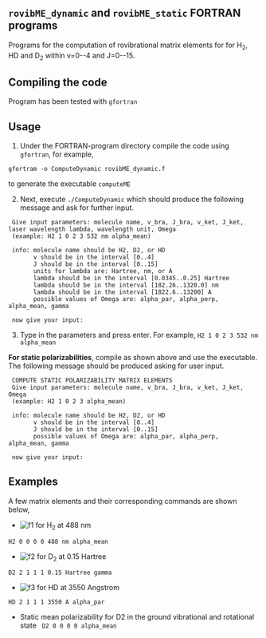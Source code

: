 `rovibME_dynamic` and `rovibME_static` FORTRAN programs
-----------------------------
Programs for the computation of rovibrational matrix elements for for H<sub>2</sub>, HD and D<sub>2</sub> within v=0--4 and J=0--15.

Compiling the code
-----------------------------
Program has been tested with `gfortran`

Usage
-----------------------------
1. Under the FORTRAN-program directory compile the code using `gfortran`, for example,

```
gfortram -o ComputeDynamic rovibME_dynamic.f
```

to generate the executable `computeME`

2. Next, execute `./ComputeDynamic` which should produce the following message and ask for further input.


```
 Give input parameters: molecule name, v_bra, J_bra, v_ket, J_ket, laser wavelength lambda, wavelength unit, Omega
 (example: H2 1 0 2 3 532 nm alpha_mean)

 info: molecule name should be H2, D2, or HD
       v should be in the interval [0..4]
       J should be in the interval [0..15]
       units for lambda are: Hartree, nm, or A
       lambda should be in the interval [0.0345..0.25] Hartree
       lambda should be in the interval [182.26..1320.0] nm
       lambda should be in the interval [1822.6..13200] A
       possible values of Omega are: alpha_par, alpha_perp, alpha_mean, gamma

 now give your input:
```

3. Type in the parameters and press enter. For example,
 `H2 1 0 2 3 532 nm alpha_mean`

**For static polarizabilities**, compile as shown above and use the executable. The following message should be produced asking for user input. 

```
 COMPUTE STATIC POLARIZABILITY MATRIX ELEMENTS
 Give input parameters: molecule name, v_bra, J_bra, v_ket, J_ket, Omega
 (example: H2 1 0 2 3 alpha_mean)

 info: molecule name should be H2, D2, or HD
       v should be in the interval [0..4]
       J should be in the interval [0..15]
       possible values of Omega are: alpha_par, alpha_perp, alpha_mean, gamma

 now give your input:
 ```
 

**Examples**
---

A few matrix elements and their corresponding commands are shown below,

- ![f1] for H<sub>2</sub> at 488 nm
 
```H2 0 0 0 0 488 nm alpha_mean``` 


- ![f2] for D<sub>2</sub> at 0.15 Hartree

```D2 2 1 1 1 0.15 Hartree gamma ``` 


- ![f3] for HD at 3550 Angstrom

```HD 2 1 1 1 3550 A alpha_par ``` 


- Static mean polarizability for D2 in the ground vibrational and rotational state
``` D2 0 0 0 0 alpha_mean```

 
[f1]: http://chart.apis.google.com/chart?cht=tx&chl=\langle\psi_{v=0,J=0}|\bar{\alpha}|\psi_{v=0,J=0}\rangle
[f2]: http://chart.apis.google.com/chart?cht=tx&chl=\langle\psi_{v=2,J=1}|\gamma|\psi_{v=1,J=1}\rangle
[f3]: http://chart.apis.google.com/chart?cht=tx&chl=\langle\psi_{v=2,J=1}|\alpha_{\parallel}|\psi_{v=1,J=1}\rangle
